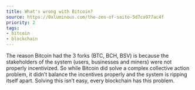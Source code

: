 ```yaml
---
title: What's wrong with Bitcoin?
source: https://0xluminous.com/the-zen-of-saito-5d7ca977ac4f
priority: 2
tags:
- bitcoin
- blockchain
---
```


The reason Bitcoin had the 3 forks (BTC, BCH, BSV) is because the stakeholders of the system (users, businesses and miners) were not properly incentivized.
So while Bitcoin did solve a complex collective action problem, it didn’t balance the incentives properly and the system is ripping itself apart.
Solving this isn’t easy, every blockchain has this problem.

